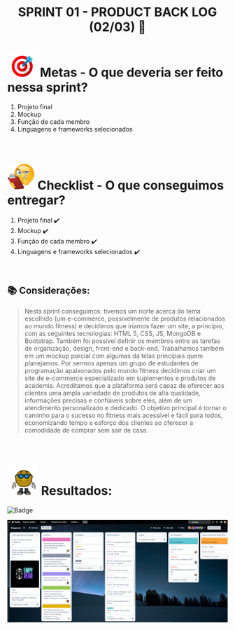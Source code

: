 # <p align="center"> SPRINT 01 - PRODUCT BACK LOG (02/03) 📝 </p>

# <img src="/ReadmeProjeto/alvo.gif" alt="Logo" height="58"> Metas - O que deveria ser feito nessa sprint?

1. Projeto final
2. Mockup
3. Função de cada membro
4. Linguagens e frameworks selecionados

<br/>

# <img src="/ReadmeProjeto/emoticonDaCheckList.png" alt="Logo" height="60"> Checklist - O que conseguimos entregar?  


1. Projeto final ✔️
2. Mockup ✔️
3. Função de cada membro ✔️
4. Linguagens e frameworks selecionados ✔️


<br/>

## 📚 Considerações:

> Nesta sprint conseguimos: tivemos um norte acerca do tema escolhido (um e-commerce, possivelmente de produtos relacionados ao mundo fitness) e decidimos que iríamos fazer um site, a princípio, com as seguintes tecnologias: HTML 5, CSS, JS, MongoDB e Bootstrap. Também foi possível definir os membros entre as
tarefas de organização, design, front-end e back-end. Trabalhamos também em um mockup parcial com algumas da telas principais quem planejamos. Por sermos apenas um grupo de estudantes de programação apaixonados pelo mundo fitness decidimos criar um site de e-commerce especializado em suplementos e produtos de academia. Acreditamos que a plataforma será capaz de oferecer aos clientes uma ampla variedade de produtos de alta qualidade, informações precisas e confiáveis sobre eles, além de um atendimento personalizado e dedicado. O objetivo principal é tornar o caminho para o sucesso no fitness mais acessível e fácil para todos, economizando tempo e esforço dos clientes ao oferecer a comodidade de comprar sem sair de casa.
<br/>

# <img src="/ReadmeProjeto/resultados.gif" alt="Logo" height="70"> Resultados:

![Badge](https://img.shields.io/badge/Trello-Organização%20e%20definição-blueviolet)

<img src="/ReadmeProjeto/trello.PNG" alt="Logo" height="">
